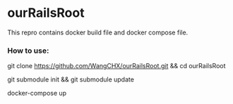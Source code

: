 # ourRailsRoot
This repro contains docker build file and docker compose file.

### How to use:
git clone https://github.com/WangCHX/ourRailsRoot.git && cd ourRailsRoot

git submodule init && git submodule update

docker-compose up
